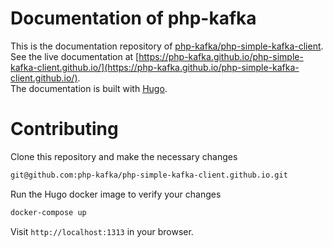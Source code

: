 # Documentation of php-kafka
This is the documentation repository of [php-kafka/php-simple-kafka-client](https://github.com/php-kafka/php-simple-kafka-client).  
See the live documentation at [https://php-kafka.github.io/php-simple-kafka-client.github.io/](https://php-kafka.github.io/php-simple-kafka-client.github.io/).  
The documentation is built with [Hugo](https://gohugo.io/documentation/).


# Contributing
 Clone this repository and make the necessary changes
```bash
git@github.com:php-kafka/php-simple-kafka-client.github.io.git
```
Run the Hugo docker image to verify your changes
```bash
docker-compose up 
```
Visit `http://localhost:1313` in your browser.
